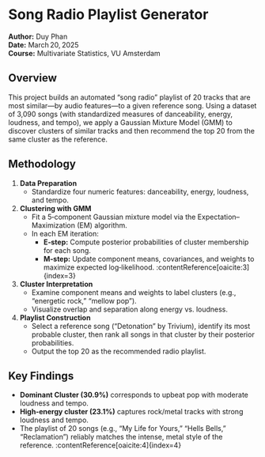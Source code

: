 # Song Radio Playlist Generator

**Author:** Duy Phan  
**Date:** March 20, 2025  
**Course:** Multivariate Statistics, VU Amsterdam  

## Overview  
This project builds an automated “song radio” playlist of 20 tracks that are most similar—by audio features—to a given reference song. Using a dataset of 3,090 songs (with standardized measures of danceability, energy, loudness, and tempo), we apply a Gaussian Mixture Model (GMM) to discover clusters of similar tracks and then recommend the top 20 from the same cluster as the reference.

## Methodology  
1. **Data Preparation**  
   - Standardize four numeric features: danceability, energy, loudness, and tempo.  
2. **Clustering with GMM**  
   - Fit a 5‑component Gaussian mixture model via the Expectation–Maximization (EM) algorithm.  
   - In each EM iteration:
     - **E‑step:** Compute posterior probabilities of cluster membership for each song.  
     - **M‑step:** Update component means, covariances, and weights to maximize expected log‑likelihood. :contentReference[oaicite:3]{index=3}
3. **Cluster Interpretation**  
   - Examine component means and weights to label clusters (e.g., “energetic rock,” “mellow pop”).  
   - Visualize overlap and separation along energy vs. loudness.  
4. **Playlist Construction**  
   - Select a reference song (“Detonation” by Trivium), identify its most probable cluster, then rank all songs in that cluster by their posterior probabilities.  
   - Output the top 20 as the recommended radio playlist.

## Key Findings  
- **Dominant Cluster (30.9%)** corresponds to upbeat pop with moderate loudness and tempo.  
- **High‑energy cluster (23.1%)** captures rock/metal tracks with strong loudness and tempo.  
- The playlist of 20 songs (e.g., “My Life for Yours,” “Hells Bells,” “Reclamation”) reliably matches the intense, metal style of the reference. :contentReference[oaicite:4]{index=4}


